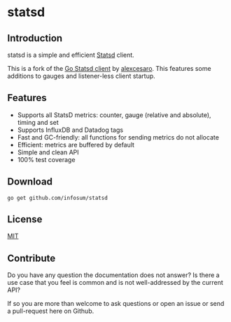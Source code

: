 # statsd

## Introduction

statsd is a simple and efficient [Statsd](https://github.com/etsy/statsd)
client.

This is a fork of the [Go Statsd client](https://github.com/alexcesaro/statsd) by [alexcesaro](https://github.com/alexcesaro).
This features some additions to gauges and listener-less client startup.

## Features

- Supports all StatsD metrics: counter, gauge (relative and absolute), timing and set
- Supports InfluxDB and Datadog tags
- Fast and GC-friendly: all functions for sending metrics do not allocate
- Efficient: metrics are buffered by default
- Simple and clean API
- 100% test coverage

## Download

    go get github.com/infosum/statsd

## License

[MIT](LICENSE)


## Contribute

Do you have any question the documentation does not answer? Is there a use case
that you feel is common and is not well-addressed by the current API?

If so you are more than welcome to ask questions or open an issue or send a pull-request here on Github.
